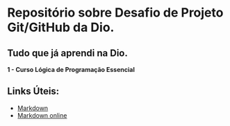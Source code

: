 # Repositório sobre Desafio de Projeto Git/GitHub da Dio.
## Tudo que já aprendi na Dio.
**1 - Curso Lógica de Programação Essencial**

## Links Úteis:
- [Markdown](https://www.markdownguide.org/basic-syntax)
- [Markdown online](https://dillinger.io/)
